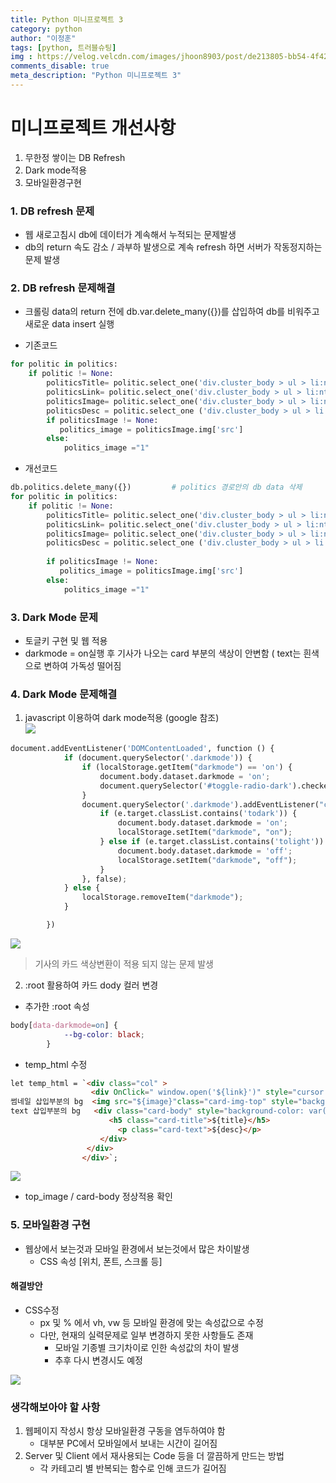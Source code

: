 ```yaml
---
title: Python 미니프로젝트 3
category: python
author: "이정훈"
tags: [python, 트러블슈팅]
img : https://velog.velcdn.com/images/jhoon8903/post/de213805-bb54-4f42-a1d9-66cc19c42d9a/image.png
comments_disable: true
meta_description: "Python 미니프로젝트 3"
---
```


# 미니프로젝트 개선사항

1.  무한정 쌓이는 DB Refresh
2.  Dark mode적용
3.  모바일환경구현

### 1. DB refresh 문제

-   웹 새로고침시 db에 데이터가 계속해서 누적되는 문제발생
-   db의 return 속도 감소 / 과부하 발생으로 계속 refresh 하면 서버가 작동정지하는 문제 발생

### 2. DB refresh 문제해결

-   크롤링 data의 return 전에 db.var.delete_many({})를 삽입하여 db를 비워주고 새로운 data insert 실행
    
-   기존코드
    

```python
for politic in politics:
    if politic != None:
        politicsTitle= politic.select_one('div.cluster_body > ul > li:nth-child(1) > div.cluster_text > a').text
        politicsLink= politic.select_one('div.cluster_body > ul > li:nth-child(1) > div.cluster_text > a')['href']
        politicsImage= politic.select_one('div.cluster_body > ul > li:nth-child(1) > div.cluster_thumb > div > a')
        politicsDesc = politic.select_one ('div.cluster_body > ul > li:nth-child(1) > div.cluster_text > div.cluster_text_lede').text
        if politicsImage != None:
           politics_image = politicsImage.img['src']
        else:
            politics_image ="1"
```

-   개선코드

```python
db.politics.delete_many({})			# politics 경로안의 db data 삭제
for politic in politics:
    if politic != None:
        politicsTitle= politic.select_one('div.cluster_body > ul > li:nth-child(1) > div.cluster_text > a').text
        politicsLink= politic.select_one('div.cluster_body > ul > li:nth-child(1) > div.cluster_text > a')['href']
        politicsImage= politic.select_one('div.cluster_body > ul > li:nth-child(1) > div.cluster_thumb > div > a')
        politicsDesc = politic.select_one ('div.cluster_body > ul > li:nth-child(1) > div.cluster_text > div.cluster_text_lede').text
        
        if politicsImage != None:
           politics_image = politicsImage.img['src']
        else:
            politics_image ="1"
```

### 3. Dark Mode 문제

-   토글키 구현 및 웹 적용
-   darkmode = on실행 후 기사가 나오는 card 부분의 색상이 안변함 ( text는 흰색으로 변하여 가독성 떨어짐

### 4. Dark Mode 문제해결

1.  javascript 이용하여 dark mode적용 (google 참조)  
    ![](https://velog.velcdn.com/images/jhoon8903/post/07ebdac7-67d9-4517-876f-11f4537b23f4/image.png)

```python
document.addEventListener('DOMContentLoaded', function () {
            if (document.querySelector('.darkmode')) {
                if (localStorage.getItem("darkmode") == 'on') {
                    document.body.dataset.darkmode = 'on';
                    document.querySelector('#toggle-radio-dark').checked = true;
                }
                document.querySelector('.darkmode').addEventListener("click", e => {
                    if (e.target.classList.contains('todark')) {
                        document.body.dataset.darkmode = 'on';
                        localStorage.setItem("darkmode", "on");
                    } else if (e.target.classList.contains('tolight')) {
                        document.body.dataset.darkmode = 'off';
                        localStorage.setItem("darkmode", "off");
                    }
                }, false);
            } else {
                localStorage.removeItem("darkmode");
            }

        })
```

![](https://velog.velcdn.com/images/jhoon8903/post/cbe93d87-d692-4610-a977-5f12869d7e23/image.png)

> 기사의 카드 색상변환이 적용 되지 않는 문제 발생

2.  :root 활용하여 카드 dody 컬러 변경

-   추가한 :root 속성

```css
body[data-darkmode=on] {
            --bg-color: black;
        }
```

-   temp_html 수정

```html
let temp_html = `<div class="col" >
                  <div OnClick=" window.open('${link}')" style="cursor:pointer;" class="card h-100">
썸네일 삽입부분의 bg  <img src="${image}"class="card-img-top" style="background-color: var(--bg-color);">
text 삽입부분의 bg   <div class="card-body" style="background-color: var(--bg-color);">
                      <h5 class="card-title">${title}</h5>
                        <p class="card-text">${desc}</p>
                    </div>
                 </div>
                </div>`;
```

![](https://velog.velcdn.com/images/jhoon8903/post/de213805-bb54-4f42-a1d9-66cc19c42d9a/image.png)

-   top_image / card-body 정상적용 확인

### 5. 모바일환경 구현

-   웹상에서 보는것과 모바일 환경에서 보는것에서 많은 차이발생  
    - CSS 속성 [위치, 폰트, 스크롤 등]

#### 해결방안

-   CSS수정  
    - px 및 % 에서 vh, vw 등 모바일 환경에 맞는 속성값으로 수정
    -   다만, 현재의 실력문제로 일부 변경하지 못한 사항들도 존재
        -   모바일 기종별 크기차이로 인한 속성값의 차이 발생
        -   추후 다시 변경시도 예정

![](https://velog.velcdn.com/images/jhoon8903/post/c8f7c02f-bfd0-445c-ac4f-5634531b6682/image.png)

### 생각해보아야 할 사항

1.  웹페이지 작성시 항상 모바일환경 구동을 염두하여야 함
    -   대부분 PC에서 모바일에서 보내는 시간이 길어짐
2.  Server 및 Client 에서 재사용되는 Code 등을 더 깔끔하게 만드는 방법
    -   각 카테고리 별 반복되는 함수로 인해 코드가 길어짐